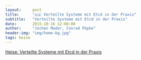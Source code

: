 ```yaml
---
layout:     post
title:      "🇩🇪 Verteilte Systeme mit Etcd in der Praxis"
subtitle:   "Verteilte Systeme mit Etcd in der Praxis"
date:       2015-10-16 12:00:00
author:     "Jochen Mader, Conrad Pöpke"
header-img: "img/home-bg.jpg"
tags: heise
---
```

[Heise: Verteilte Systeme mit Etcd in der Praxis](http://www.heise.de/developer/artikel/Verteilte-Systeme-mit-Etcd-in-der-Praxis-2845358.html)